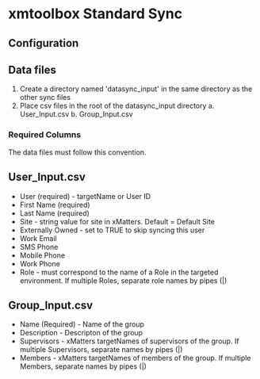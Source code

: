 # xmtoolbox Standard Sync

## Configuration

## Data files
1. Create a directory named 'datasync_input' in the same directory as the other sync files
2. Place csv files in the root of the datasync_input directory
    a. User_Input.csv
    b. Group_Input.csv

### Required Columns
The data files must follow this convention.

User_Input.csv
 -
-  User (required) - targetName or User ID
- First Name (required)
- Last Name (required)
- Site - string value for site in xMatters. Default = Default Site
- Externally Owned - set to TRUE to skip syncing this user
- Work Email
- SMS Phone
- Mobile Phone
- Work Phone
- Role - must correspond to the name of a Role in the targeted environment. If multiple Roles, separate role names by pipes (|)

Group_Input.csv
 - 
- Name (Required) - Name of the group
-  Description - Descripton of the group
- Supervisors - xMatters targetNames of supervisors of the group. If multiple Supervisors, separate names by pipes (|)
- Members - xMatters targetNames of members of the group. If multiple Members, separate names  by pipes (|)
